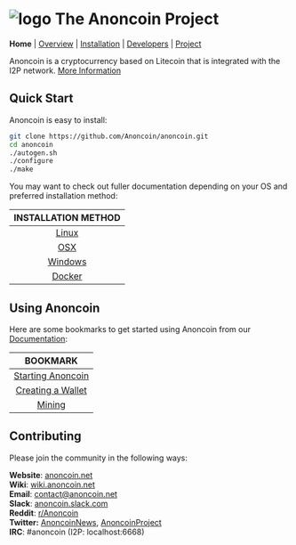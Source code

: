 # ![logo](./doc/anoncoin_logo_doxygen.png) The Anoncoin Project

**Home** |
[Overview](./doc/OVERVIEW.md) |
[Installation](./doc/INSTALLATION.md) |
[Developers](./doc/DEVELOPER.md) |
[Project](https://github.com/Anoncoin/anoncoin/projects/1)

Anoncoin is a cryptocurrency based on Litecoin that is integrated with the I2P network.  [More Information](./doc/OVERVIEW.md)

Quick Start
-----------
Anoncoin is easy to install:

```bash
git clone https://github.com/Anoncoin/anoncoin.git
cd anoncoin
./autogen.sh
./configure
./make
```

You may want to check out fuller documentation depending on your OS and preferred installation method:

<center>

| INSTALLATION METHOD |
|:---:|
| [Linux](./doc/INSTALLATION_LINUX.md) |
| [OSX](./doc/INSTALLATION_OSX.md) |
| [Windows](./doc/INSTALLATION_WINDOWS.md) |
| [Docker](./doc/INSTALLATION_DOCKER.md) |

</center>

Using Anoncoin
--------------

Here are some bookmarks to get started using Anoncoin from our [Documentation](./doc/README.md):

<center>

| BOOKMARK |
|:---:|
| [Starting Anoncoin](./doc/USAGE.md) |
| [Creating a Wallet](./doc/WALLET.md) |
| [Mining](./doc/WALLET.md) |

</center>

Contributing
--------------------

Please join the community in the following ways:

**Website**: [anoncoin.net](https://anoncoin.net/)<br />
**Wiki**: [wiki.anoncoin.net](https://wiki.anoncoin.net/)<br />
**Email**: [contact@anoncoin.net](mailto:contact@anoncoin.net)<br />
**Slack**: [anoncoin.slack.com](https://anoncoin.slack.com)<br />
**Reddit**: [r/Anoncoin](https://www.reddit.com/r/Anoncoin/)<br />
**Twitter:** [AnoncoinNews](https://twitter.com/AnoncoinNews), [AnoncoinProject](https://twitter.com/AnoncoinProject)<br />
**IRC**: #anoncoin (I2P: localhost:6668)<br />
